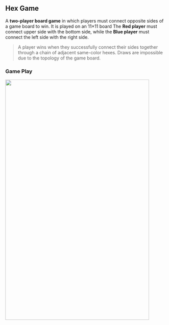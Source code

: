 ## Hex Game

A **two-player board game** in which players must connect opposite sides of a game board to win. It is played on an 11×11 board The **Red player** must connect upper side with the bottom side, while the **Blue player** must connect the left side with the right side. 
> A player wins when they successfully connect their sides together through a chain of adjacent same-color hexes. Draws are impossible due to the topology of the game board.

### Game Play
<img src="/gameplay.gif" width="450" height="750"/>
